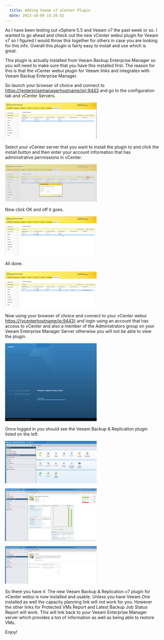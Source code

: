 ```yaml
---
  title: Adding Veeam v7 vCenter Plugin
  date: 2013-10-09 15:26:52
---
```


As I have been testing out vSphere 5.5 and Veeam v7 the past week or so.
I wanted to go ahead and check out the new vCenter webui plugin for
Veeam v7 so I figured I would throw this together for others in case you
are looking for this info. Overall this plugin is fairly easy to install
and use which is great.

This plugin is actually installed from Veeam Backup Enterprise Manager
so you will need to make sure that you have this installed first. The
reason for this is that the vCenter webui plugin for Veeam links and
integrates with Veeam Backup Enterprise Manager.

So launch your browser of choice and connect to
<https://{enterprisemanagerhostname/ip}:9443> and go to the configuration
tab and vCenter Servers.

![13-10-18](../../assets/13-10-18-300x120.png)

Select your vCenter server that you want to install the plugin to and
click the install button and then enter your account information that
has administrative permissions in vCenter.

![13-10-47](../../assets/13-10-47-300x123.png)

Now click OK and off it goes.

![13-11-48](../../assets/13-11-48-300x129.png)

All done.

![13-12-06](../../assets/13-12-06-300x123.png)

Now using your browser of choice and connect to your vCenter webui
<https://{vcenterhostname/ip:9443}> and login using an account that has
access to vCenter and also a member of the Administrators group on your
Veeam Enterprise Manager Server otherwise you will not be able to view
the plugin.

![13-13-15](../../assets/13-13-15-300x255.png)

Once logged in you should see the Veeam Backup & Replication plugin
listed on the left.

![13-22-40](../../assets/13-22-40-300x139.png)

![13-23-39](../../assets/13-23-39-300x172.png)

![13-25-39](../../assets/13-25-39-300x123.png)

So there you have it. The new Veeam Backup & Replication v7 plugin for
vCenter webui is now installed and usable. Unless you have Veeam One
installed as well the capacity planning link will not work for you.
However the other links for Protected VMs Report and Latest Backup Job
Status Report will work. This will link back to your Veeam Enterprise
Manager server which provides a ton of information as well as being able
to restore VMs.

Enjoy!
